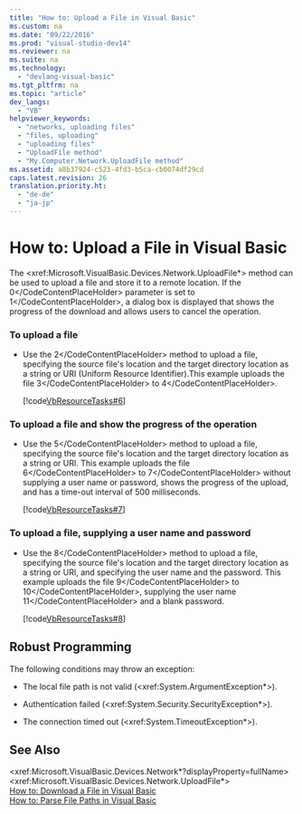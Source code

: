```yaml
---
title: "How to: Upload a File in Visual Basic"
ms.custom: na
ms.date: "09/22/2016"
ms.prod: "visual-studio-dev14"
ms.reviewer: na
ms.suite: na
ms.technology: 
  - "devlang-visual-basic"
ms.tgt_pltfrm: na
ms.topic: "article"
dev_langs: 
  - "VB"
helpviewer_keywords: 
  - "networks, uploading files"
  - "files, uploading"
  - "uploading files"
  - "UploadFile method"
  - "My.Computer.Network.UploadFile method"
ms.assetid: a8b37924-c523-4fd3-b5ca-cb0074df29cd
caps.latest.revision: 26
translation.priority.ht: 
  - "de-de"
  - "ja-jp"
---
```

# How to: Upload a File in Visual Basic
The \<xref:Microsoft.VisualBasic.Devices.Network.UploadFile*> method can be used to upload a file and store it to a remote location. If the <CodeContentPlaceHolder>0\</CodeContentPlaceHolder> parameter is set to <CodeContentPlaceHolder>1\</CodeContentPlaceHolder>, a dialog box is displayed that shows the progress of the download and allows users to cancel the operation.  
  
### To upload a file  
  
-   Use the <CodeContentPlaceHolder>2\</CodeContentPlaceHolder> method to upload a file, specifying the source file's location and the target directory location as a string or URI (Uniform Resource Identifier).This example uploads the file <CodeContentPlaceHolder>3\</CodeContentPlaceHolder> to <CodeContentPlaceHolder>4\</CodeContentPlaceHolder>.  
  
     [!code[VbResourceTasks#6](../vs140/codesnippet/VisualBasic/how-to--upload-a-file-in-visual-basic_1.vb)]  
  
### To upload a file and show the progress of the operation  
  
-   Use the <CodeContentPlaceHolder>5\</CodeContentPlaceHolder> method to upload a file, specifying the source file's location and the target directory location as a string or URI. This example uploads the file <CodeContentPlaceHolder>6\</CodeContentPlaceHolder> to <CodeContentPlaceHolder>7\</CodeContentPlaceHolder> without supplying a user name or password, shows the progress of the upload, and has a time-out interval of 500 milliseconds.  
  
     [!code[VbResourceTasks#7](../vs140/codesnippet/VisualBasic/how-to--upload-a-file-in-visual-basic_2.vb)]  
  
### To upload a file, supplying a user name and password  
  
-   Use the <CodeContentPlaceHolder>8\</CodeContentPlaceHolder> method to upload a file, specifying the source file's location and the target directory location as a string or URI, and specifying the user name and the password. This example uploads the file <CodeContentPlaceHolder>9\</CodeContentPlaceHolder> to <CodeContentPlaceHolder>10\</CodeContentPlaceHolder>, supplying the user name <CodeContentPlaceHolder>11\</CodeContentPlaceHolder> and a blank password.  
  
     [!code[VbResourceTasks#8](../vs140/codesnippet/VisualBasic/how-to--upload-a-file-in-visual-basic_3.vb)]  
  
## Robust Programming  
 The following conditions may throw an exception:  
  
-   The local file path is not valid (\<xref:System.ArgumentException*>).  
  
-   Authentication failed (\<xref:System.Security.SecurityException*>).  
  
-   The connection timed out (\<xref:System.TimeoutException*>).  
  
## See Also  
 \<xref:Microsoft.VisualBasic.Devices.Network*?displayProperty=fullName>   
 \<xref:Microsoft.VisualBasic.Devices.Network.UploadFile*>   
 [How to: Download a File in Visual Basic](../vs140/how-to--download-a-file-in-visual-basic.md)   
 [How to: Parse File Paths in Visual Basic](../vs140/how-to--parse-file-paths-in-visual-basic.md)